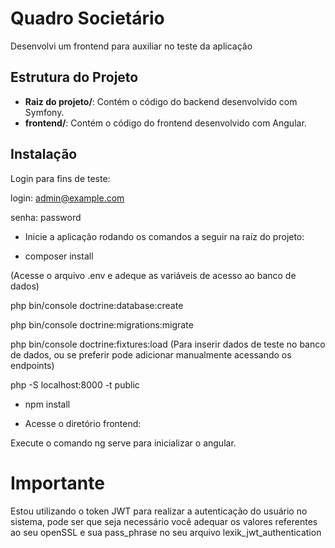 # Quadro Societário

Desenvolvi um frontend para auxiliar no teste da aplicação

## Estrutura do Projeto

- **Raiz do projeto/**: Contém o código do backend desenvolvido com Symfony.
- **frontend/**: Contém o código do frontend desenvolvido com Angular.

## Instalação

Login para fins de teste:

login: admin@example.com

senha: password

- Inicie a aplicação rodando os comandos a seguir na raíz do projeto:

- composer install

(Acesse o arquivo .env e adeque as variáveis de acesso ao banco de dados)

php bin/console doctrine:database:create

php bin/console doctrine:migrations:migrate

php bin/console doctrine:fixtures:load (Para inserir dados de teste no banco de dados, ou se preferir pode adicionar manualmente acessando os endpoints)

php -S localhost:8000 -t public

- npm install

- Acesse o diretório frontend:

Execute o comando ng serve para inicializar o angular.

# Importante 
Estou utilizando o token JWT para realizar a autenticação do usuário no sistema, pode ser que seja necessário você adequar os valores referentes ao seu openSSL e sua pass_phrase no seu arquivo lexik_jwt_authentication
